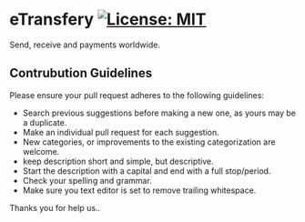# eTransfery [![License: MIT](https://img.shields.io/badge/License-MIT-yellow.svg)](https://opensource.org/licenses/MIT)

Send, receive and payments worldwide.

## Contrubution Guidelines

Please ensure your pull request adheres to the following guidelines:

- Search previous suggestions before making a new one, as yours may be a duplicate.
- Make an individual pull request for each suggestion.
- New categories, or improvements to the existing categorization are welcome.
- keep description short and simple, but descriptive.
- Start the description with a capital and end with a full stop/period.
- Check your spelling and grammar.
- Make sure you text editor is set to remove trailing whitespace.

Thanks you for help us..


 